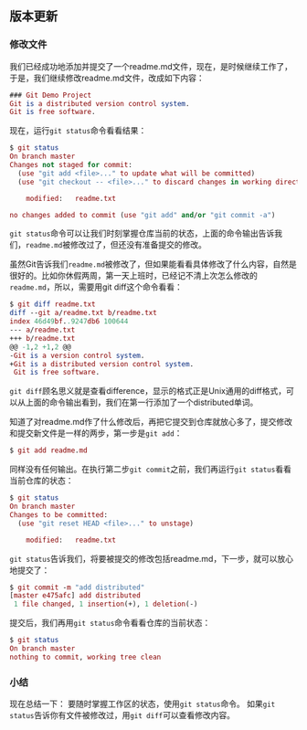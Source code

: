 ## 版本更新
### 修改文件
我们已经成功地添加并提交了一个readme.md文件，现在，是时候继续工作了，于是，我们继续修改readme.md文件，改成如下内容：

``` mac
### Git Demo Project
Git is a distributed version control system.
Git is free software.
```
现在，运行`git status`命令看看结果：

``` mac
$ git status
On branch master
Changes not staged for commit:
  (use "git add <file>..." to update what will be committed)
  (use "git checkout -- <file>..." to discard changes in working directory)

    modified:   readme.txt

no changes added to commit (use "git add" and/or "git commit -a")
```

`git status`命令可以让我们时刻掌握仓库当前的状态，上面的命令输出告诉我们，`readme.md`被修改过了，但还没有准备提交的修改。

虽然Git告诉我们`readme.md`被修改了，但如果能看看具体修改了什么内容，自然是很好的。比如你休假两周，第一天上班时，已经记不清上次怎么修改的`readme.md`，所以，需要用git diff这个命令看看：

```mac
$ git diff readme.txt 
diff --git a/readme.txt b/readme.txt
index 46d49bf..9247db6 100644
--- a/readme.txt
+++ b/readme.txt
@@ -1,2 +1,2 @@
-Git is a version control system.
+Git is a distributed version control system.
 Git is free software.
```

`git diff`顾名思义就是查看difference，显示的格式正是Unix通用的diff格式，可以从上面的命令输出看到，我们在第一行添加了一个distributed单词。

知道了对readme.md作了什么修改后，再把它提交到仓库就放心多了，提交修改和提交新文件是一样的两步，第一步是`git add`：

``` mac
$ git add readme.md
```

同样没有任何输出。在执行第二步`git commit`之前，我们再运行`git status`看看当前仓库的状态：

``` mac
$ git status
On branch master
Changes to be committed:
  (use "git reset HEAD <file>..." to unstage)

    modified:   readme.txt
```

`git status`告诉我们，将要被提交的修改包括readme.md，下一步，就可以放心地提交了：

``` mac
$ git commit -m "add distributed"
[master e475afc] add distributed
 1 file changed, 1 insertion(+), 1 deletion(-)
```

提交后，我们再用`git status`命令看看仓库的当前状态：

``` mac
$ git status
On branch master
nothing to commit, working tree clean
```

### 小结
现在总结一下：
要随时掌握工作区的状态，使用`git status`命令。
如果`git status`告诉你有文件被修改过，用`git diff`可以查看修改内容。


